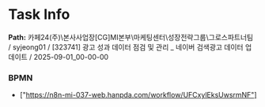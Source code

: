 # Task Info

**Path:** 카페24(주)\본사사업장\[CG]MI본부\마케팅센터\성장전략그룹\그로스파트너팀 / syjeong01 / [323741] 광고 성과 데이터 점검 및 관리 _ 네이버 검색광고 데이터 업데이트 / 2025-09-01_00-00-00

### BPMN
- ["https://n8n-mi-037-web.hanpda.com/workflow/UFCxylEksUwsrmNF"]

